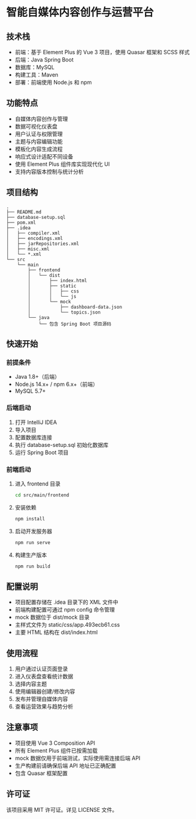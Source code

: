 

# 智能自媒体内容创作与运营平台

## 技术栈
- 前端：基于 Element Plus 的 Vue 3 项目，使用 Quasar 框架和 SCSS 样式
- 后端：Java Spring Boot
- 数据库：MySQL
- 构建工具：Maven
- 部署：前端使用 Node.js 和 npm

## 功能特点
- 自媒体内容创作与管理
- 数据可视化仪表盘
- 用户认证与权限管理
- 主题与内容编辑功能
- 模板化内容生成流程
- 响应式设计适配不同设备
- 使用 Element Plus 组件库实现现代化 UI
- 支持内容版本控制与统计分析

## 项目结构
```
.
├── README.md
├── database-setup.sql
├── pom.xml
├── .idea
│   ├── compiler.xml
│   ├── encodings.xml
│   ├── jarRepositories.xml
│   ├── misc.xml
│   └── *.xml
└── src
    └── main
        ├── frontend
        │   └── dist
        │       ├── index.html
        │       ├── static
        │       │   ├── css
        │       │   └── js
        │       └── mock
        │           ├── dashboard-data.json
        │           └── topics.json
        └── java
            └── 包含 Spring Boot 项目源码
```

## 快速开始

### 前提条件
- Java 1.8+（后端）
- Node.js 14.x+ / npm 6.x+（前端）
- MySQL 5.7+

### 后端启动
1. 打开 IntelliJ IDEA
2. 导入项目
3. 配置数据库连接
4. 执行 database-setup.sql 初始化数据库
5. 运行 Spring Boot 项目

### 前端启动
1. 进入 frontend 目录
   ```bash
   cd src/main/frontend
   ```
2. 安装依赖
   ```bash
   npm install
   ```
3. 启动开发服务器
   ```bash
   npm run serve
   ```
4. 构建生产版本
   ```bash
   npm run build
   ```

## 配置说明
- 项目配置存储在 .idea 目录下的 XML 文件中
- 前端构建配置可通过 npm config 命令管理
- mock 数据位于 dist/mock 目录
- 主样式文件为 static/css/app.493ecb61.css
- 主要 HTML 结构在 dist/index.html

## 使用流程
1. 用户通过认证页面登录
2. 进入仪表盘查看统计数据
3. 选择内容主题
4. 使用编辑器创建/修改内容
5. 发布并管理自媒体内容
6. 查看运营效果与趋势分析

## 注意事项
- 项目使用 Vue 3 Composition API
- 所有 Element Plus 组件已按需加载
- mock 数据仅用于前端测试，实际使用需连接后端 API
- 生产构建前请确保后端 API 地址已正确配置
- 包含 Quasar 框架配置

## 许可证
该项目采用 MIT 许可证。详见 LICENSE 文件。
